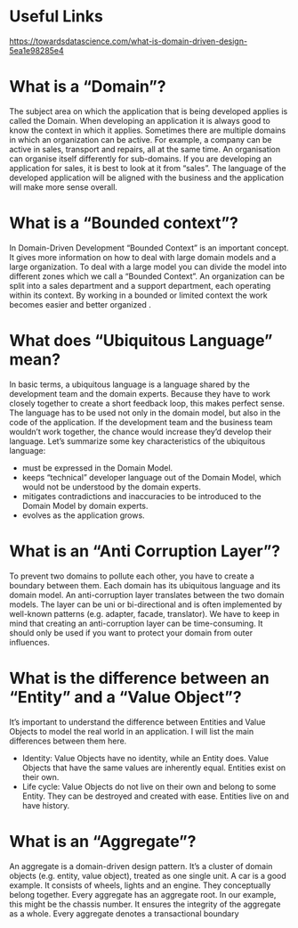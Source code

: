 # Useful Links
https://towardsdatascience.com/what-is-domain-driven-design-5ea1e98285e4

# What is a “Domain”?
The subject area on which the application that is being developed applies is called the Domain. When developing an application it is always good to know the context in which it applies. Sometimes there are multiple domains in which an organization can be active. For example, a company can be active in sales, transport and repairs, all at the same time.
An organisation can organise itself differently for sub-domains. If you are developing an application for sales, it is best to look at it from “sales”. The language of the developed application will be aligned with the business and the application will make more sense overall.

# What is a “Bounded context”?
In Domain-Driven Development “Bounded Context” is an important concept. It gives more information on how to deal with large domain models and a large organization. To deal with a large model you can divide the model into different zones which we call a “Bounded Context”.
An organization can be split into a sales department and a support department, each operating within its context. By working in a bounded or limited context the work becomes easier and better organized .

# What does “Ubiquitous Language” mean?
In basic terms, a ubiquitous language is a language shared by the development team and the domain experts. Because they have to work closely together to create a short feedback loop, this makes perfect sense.
The language has to be used not only in the domain model, but also in the code of the application. If the development team and the business team wouldn’t work together, the chance would increase they’d develop their language.
Let’s summarize some key characteristics of the ubiquitous language:
- must be expressed in the Domain Model.
- keeps “technical” developer language out of the Domain Model, which would not be understood by the domain experts.
- mitigates contradictions and inaccuracies to be introduced to the Domain Model by domain experts.
- evolves as the application grows.

# What is an “Anti Corruption Layer”?
To prevent two domains to pollute each other, you have to create a boundary between them. Each domain has its ubiquitous language and its domain model.
An anti-corruption layer translates between the two domain models. The layer can be uni or bi-directional and is often implemented by well-known patterns (e.g. adapter, facade, translator). We have to keep in mind that creating an anti-corruption layer can be time-consuming. It should only be used if you want to protect your domain from outer influences.

# What is the difference between an “Entity” and a “Value Object”?
It’s important to understand the difference between Entities and Value Objects to model the real world in an application. I will list the main differences between them here.
- Identity: Value Objects have no identity, while an Entity does. Value Objects that have the same values are inherently equal. Entities exist on their own.
- Life cycle: Value Objects do not live on their own and belong to some Entity. They can be destroyed and created with ease. Entities live on and have history.

# What is an “Aggregate”?
An aggregate is a domain-driven design pattern. It’s a cluster of domain objects (e.g. entity, value object), treated as one single unit. A car is a good example. It consists of wheels, lights and an engine. They conceptually belong together.
Every aggregate has an aggregate root. In our example, this might be the chassis number. It ensures the integrity of the aggregate as a whole. Every aggregate denotes a transactional boundary
